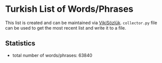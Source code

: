 # Turkish List of Words/Phrases

This list is created and can be maintained via [VikiSözlük](http://tr.wiktionary.org/wiki/Vikisözlük:Sözcük_listesi). `collector.py` file can be used to get the most recent list and write it to a file.

## Statistics
- total number of words/phrases: 63840